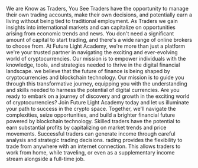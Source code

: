 
We are Know as Traders, You See Traders have the opportunity to manage their own trading accounts, make their own decisions, and potentially earn a living without being tied to traditional employment. As Traders we gain insights into international markets and can capitalize on opportunities arising from economic trends and news. You don't need a significant amount of capital to start trading, and there's a wide range of online brokers to choose from. At Future Light Academy, we're more than just a platform we're your trusted partner in navigating the exciting and ever-evolving world of cryptocurrencies. Our mission is to empower individuals with the knowledge, tools, and strategies needed to thrive in the digital financial landscape. we believe that the future of finance is being shaped by cryptocurrencies and blockchain technology. Our mission is to guide you through this transformative journey, equipping you with the understanding and skills needed to harness the potential of digital currencies. Are you ready to embark on a journey of discovery and growth in the exciting world of cryptocurrencies? Join Future Light Academy today and let us illuminate your path to success in the crypto space. Together, we'll navigate the complexities, seize opportunities, and build a brighter financial future powered by blockchain technology. Skilled traders have the potential to earn substantial profits by capitalizing on market trends and price movements. Successful traders can generate income through careful analysis and strategic trading decisions. rading provides the flexibility to trade from anywhere with an internet connection. This allows traders to work from home, while traveling, or even as a supplementary income stream alongside a full-time job.

